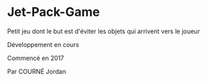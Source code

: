 # Jet-Pack-Game
Petit jeu dont le but est d'éviter les objets qui arrivent vers le joueur

Développement en cours

Commencé en 2017

Par COURNÉ Jordan
